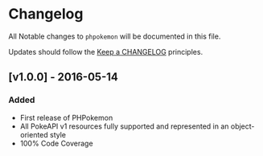 # Changelog

All Notable changes to `phpokemon` will be documented in this file.

Updates should follow the [Keep a CHANGELOG](http://keepachangelog.com/) principles.

## [v1.0.0] - 2016-05-14

### Added
- First release of PHPokemon
- All PokeAPI v1 resources fully supported and represented in an object-oriented style
- 100% Code Coverage